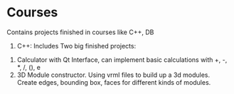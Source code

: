 # Courses
Contains projects finished in courses like C++, DB
1. C++:
Includes Two big finished projects:
1) Calculator with Qt Interface, can implement basic calculations with +, -, *, /, (), e
2) 3D Module constructor. Using vrml files to build up a 3d modules. Create edges, bounding box, faces for different kinds of modules.
